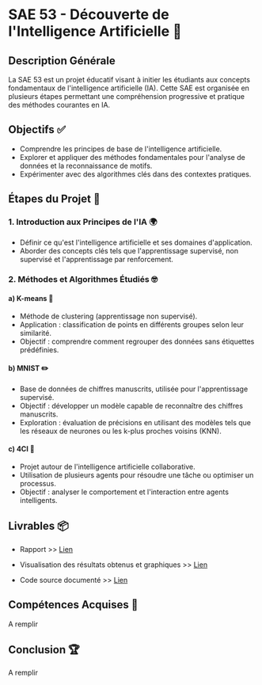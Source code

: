 # SAE 53 - Découverte de l'Intelligence Artificielle 🤖

## Description Générale
La SAE 53 est un projet éducatif visant à initier les étudiants aux concepts fondamentaux de l'intelligence artificielle (IA). Cette SAE est organisée en plusieurs étapes permettant une compréhension progressive et pratique des méthodes courantes en IA.

## Objectifs ✅
- Comprendre les principes de base de l'intelligence artificielle.
- Explorer et appliquer des méthodes fondamentales pour l'analyse de données et la reconnaissance de motifs.
- Expérimenter avec des algorithmes clés dans des contextes pratiques.

## Étapes du Projet 🔄

### 1. Introduction aux Principes de l'IA 🌍
- Définir ce qu'est l'intelligence artificielle et ses domaines d'application.
- Aborder des concepts clés tels que l'apprentissage supervisé, non supervisé et l'apprentissage par renforcement.

### 2. Méthodes et Algorithmes Étudiés 🤓
#### a) **K-means** 🔬
- Méthode de clustering (apprentissage non supervisé).
- Application : classification de points en différents groupes selon leur similarité.
- Objectif : comprendre comment regrouper des données sans étiquettes prédéfinies.

#### b) **MNIST** ✏️
- Base de données de chiffres manuscrits, utilisée pour l'apprentissage supervisé.
- Objectif : développer un modèle capable de reconnaître des chiffres manuscrits.
- Exploration : évaluation de précisions en utilisant des modèles tels que les réseaux de neurones ou les k-plus proches voisins (KNN).

#### c) **4CI** 🧬
- Projet autour de l'intelligence artificielle collaborative.
- Utilisation de plusieurs agents pour résoudre une tâche ou optimiser un processus.
- Objectif : analyser le comportement et l'interaction entre agents intelligents.

## Livrables 📦
- Rapport  >> [Lien](https://docs.google.com/document/d/1_Tf7XQ7LJ4VHswbBB1ekZw7PhIjQD8whoN76teTkiJE/edit?tab=t.0)
  
- Visualisation des résultats obtenus et graphiques >> [Lien](https://colab.research.google.com/drive/1dZceAk_syXplYQfIXE2XsA2UKBig28lX#scrollTo=_U5Wq4Ns5TQ3)
  
- Code source documenté >> [Lien](https://colab.research.google.com/drive/1dZceAk_syXplYQfIXE2XsA2UKBig28lX#scrollTo=_U5Wq4Ns5TQ3)

  
## Compétences Acquises 🔄
A remplir

## Conclusion 🏆
A remplir
